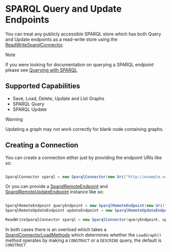 # SPARQL Query and Update Endpoints 

You can treat any publicly accessible SPARQL store which has both Query and Update endpoints as a read-write store using the [ReadWriteSparqlConnector](xref:VDS.RDF.Storage.ReadWriteSparqlConnector).

> [!NOTE]
> If you were looking for documentation on querying a SPARQL endpoint please see [Querying with SPARQL](querying_with_sparql.md)

## Supported Capabilities 

* Save, Load, Delete, Update and List Graphs
* SPARQL Query
* SPARQL Update

> [!WARNING]
> Updating a graph may not work correctly for blank node containing graphs.

## Creating a Connection 

You can create a connection either just by providing the endpoint URIs like so:

```csharp

SparqlConnector sparql = new SparqlConnector(new Uri("http://example.org/query"), new Uri("http://example.org/update"));
```

Or you can provide a [SparqlRemoteEndpoint](xref:VDS.RDF.Query.SparqlRemoteEndpoint) and [SparqlRemoteUpdateEndpoint](xref:VDS.RDF.Update.SparqlRemoteUpdateEndpoint) instance like so:

```csharp

SparqlRemoteEndpoint queryEndpoint = new SparqlRemoteEndpoint(new Uri("http://example.org/query"), "http://default-graph-uri");
SparqlRemoteUpdateEndpoint updateEndpoint = new SparqlRemoteUpdateEndpoint(new Uri("http://example.org/update"));

ReadWriteSparqlConnector sparql = new SparqlConnector(queryEndpoint, updateEndpoint);
```

In both cases there is an overload which takes a [SparqlConnectorLoadMethods](xref:VDS.RDF.Storage.SparqlConnectorLoadMethod) which determines whether the `LoadGraph()` method operates by making a `CONSTRUCT` or a `DESCRIBE` query, the default is `CONSTRUCT`